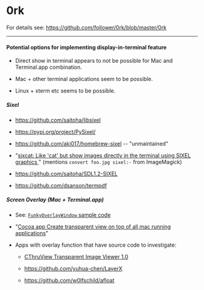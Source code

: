 # 0rk

For details see: https://github.com/follower/0rk/blob/master/0rk

----

#### Potential options for implementing display-in-terminal feature

* Direct show in terminal appears to not be possible for Mac and Terminal.app combination.

* Mac + other terminal applications seem to be possible.

* Linux + xterm etc seems to be possible.

##### Sixel

 * <https://github.com/saitoha/libsixel>

 * <https://pypi.org/project/PySixel/>

 * <https://github.com/aki017/homebrew-sixel> -- "unmaintained"
 
 * "[sixcat: Like 'cat' but show images directly in the terminal using SIXEL graphics ](https://gist.github.com/hackerb9/a96cea91e6122d09a6c97f5eb797d5fa)" (mentions `convert foo.jpg sixel:-` from ImageMagick)
 
 * <https://github.com/saitoha/SDL1.2-SIXEL>
 
 * <https://github.com/dsanson/termpdf>


##### Screen Overlay (Mac + Terminal.app)

 * See: [`FunkyOverlayWindow` sample code](https://developer.apple.com/library/content/samplecode/FunkyOverlayWindow/Introduction/Intro.html#//apple_ref/doc/uid/DTS10000391-Intro-DontLinkElementID_2)
 
 * "[Cocoa app Create transparent view on top of all mac running applications](https://stackoverflow.com/questions/16779469/cocoa-app-create-transparent-view-on-top-of-all-mac-running-applications)"

* Apps with overlay function that have source code to investigate:

  * [CThruView Transparent Image Viewer 1.0](http://cthruview.sourceforge.net/)
  
  * <https://github.com/yuhua-chen/LayerX>
  
  * <https://github.com/w0lfschild/afloat>
  
